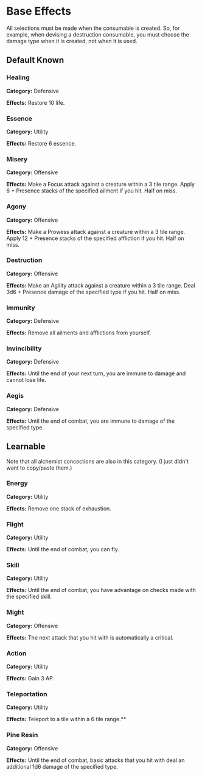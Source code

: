 # Base Effects

All selections must be made when the consumable is created.
So, for example, when devising a destruction consumable, you must choose the damage type when it is created, not when it is used.

## Default Known

### Healing

**Category:** Defensive

**Effects:** Restore 10 life.

### Essence

**Category:** Utility

**Effects:** Restore 6 essence.

### Misery

**Category:** Offensive

**Effects:** Make a Focus attack against a creature within a 3 tile range. Apply 6 + Presence stacks of the specified ailment if you hit. Half on miss.

### Agony

**Category:** Offensive

**Effects:** Make a Prowess attack against a creature within a 3 tile range. Apply 12 + Presence stacks of the specified affliction if you hit. Half on miss.

### Destruction

**Category:** Offensive

**Effects:** Make an Agility attack against a creature within a 3 tile range. Deal 3d6 + Presence damage of the specified type if you hit. Half on miss.

### Immunity

**Category:** Defensive

**Effects:** Remove all ailments and afflictions from yourself.

### Invincibility

**Category:** Defensive

**Effects:** Until the end of your next turn, you are immune to damage and cannot lose life.

### Aegis

**Category:** Defensive

**Effects:** Until the end of combat, you are immune to damage of the specified type.

## Learnable

Note that all alchemist concoctions are also in this category.
(I just didn't want to copy/paste them.)

### Energy

**Category:** Utility

**Effects:** Remove one stack of exhaustion.

### Flight

**Category:** Utility

**Effects:** Until the end of combat, you can fly.

### Skill

**Category:** Utility

**Effects:** Until the end of combat, you have advantage on checks made with the specified skill.

### Might

**Category:** Offensive

**Effects:** The next attack that you hit with is automatically a critical.

### Action

**Category:** Utility

**Effects:** Gain 3 AP.

### Teleportation

**Category:** Utility

**Effects:** Teleport to a tile within a 6 tile range.**

### Pine Resin

**Category:** Offensive

**Effects:** Until the end of combat, basic attacks that you hit with deal an additional 1d6 damage of the specified type.
